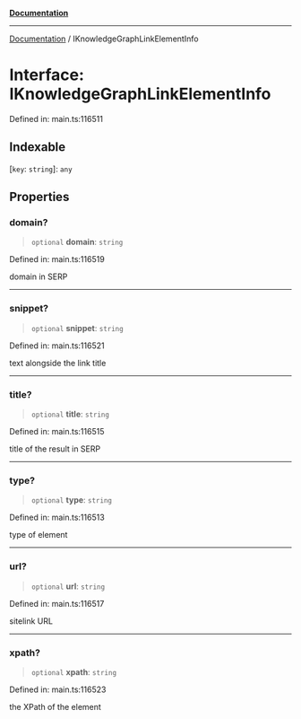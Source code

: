 [**Documentation**](../README.md)

***

[Documentation](../README.md) / IKnowledgeGraphLinkElementInfo

# Interface: IKnowledgeGraphLinkElementInfo

Defined in: main.ts:116511

## Indexable

\[`key`: `string`\]: `any`

## Properties

### domain?

> `optional` **domain**: `string`

Defined in: main.ts:116519

domain in SERP

***

### snippet?

> `optional` **snippet**: `string`

Defined in: main.ts:116521

text alongside the link title

***

### title?

> `optional` **title**: `string`

Defined in: main.ts:116515

title of the result in SERP

***

### type?

> `optional` **type**: `string`

Defined in: main.ts:116513

type of element

***

### url?

> `optional` **url**: `string`

Defined in: main.ts:116517

sitelink URL

***

### xpath?

> `optional` **xpath**: `string`

Defined in: main.ts:116523

the XPath of the element
